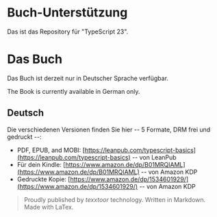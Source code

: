 # Buch-Unterstützung

Das ist das Repository für "TypeScript 23".

# Das Buch

Das Buch ist derzeit nur in Deutscher Sprache verfügbar.

The Book is currently available in German only.

## Deutsch

Die verschiedenen Versionen finden Sie hier -- 5 Formate, DRM frei und gedruckt --:

* PDF, EPUB, and MOBI: [https://leanpub.com/typescript-basics](https://leanpub.com/typescript-basics) -- von LeanPub
* Für dein Kindle: [https://www.amazon.de/dp/B01MRQIAML](https://www.amazon.de/dp/B01MRQIAML) -- von Amazon KDP
* Gedruckte Kopie: [https://www.amazon.de/dp/1534601929/](https://www.amazon.de/dp/1534601929/) -- von Amazon KDP

> Proudly published by *texxtoor* technology. Written in Markdown. Made with LaTex.

